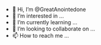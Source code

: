 - 👋 Hi, I’m @GreatAnointedone
- 👀 I’m interested in ...
- 🌱 I’m currently learning ...
- 💞️ I’m looking to collaborate on ...
- 📫 How to reach me ...

<!---
GreatAnointedone/GreatAnointedone is a ✨ special ✨ repository because its `README.md` (this file) appears on your GitHub profile.
You can click the Preview link to take a look at your changes.
--->
